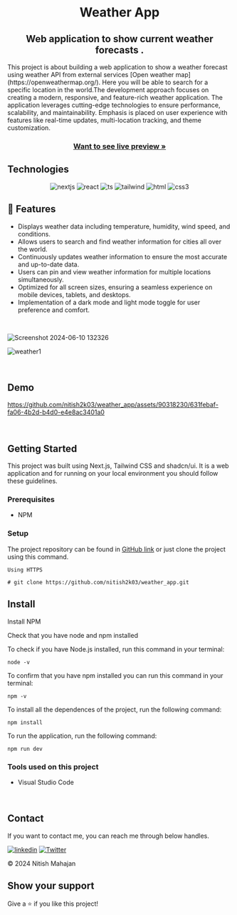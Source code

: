 <h1 align="center">Weather App</h1> 

<h2 align="center">Web application to show current weather forecasts .</h2>   
This project is about building a web application to show a weather forecast using weather API from external services [Open weather map](https://openweathermap.org/). Here you will be able to search for a specific location in the world.The development approach focuses on creating a modern, responsive, and feature-rich weather application. The application leverages cutting-edge technologies to ensure performance, scalability, and maintainability. Emphasis is placed on user experience with features like real-time updates, multi-location tracking, and theme customization.
<h3 align="center"><a href="https://weather-app-bice-ten-38.vercel.app/"><strong>Want to see live preview »</strong></a></h3>


## Technologies
<p align="center">
    <img src="https://img.shields.io/badge/next.js-000000?style=for-the-badge&logo=nextdotjs&logoColor=white" alt="nextjs" />
    <img src="https://img.shields.io/badge/React-20232A?style=for-the-badge&logo=react&logoColor=61DAFB" alt="react"/>
    <img src="https://img.shields.io/badge/TypeScript-007ACC?style=for-the-badge&logo=typescript&logoColor=white" alt="ts" />
    <img src="https://img.shields.io/badge/Tailwind_CSS-38B2AC?style=for-the-badge&logo=tailwind-css&logoColor=white" alt="tailwind"/>     
    <img src="https://img.shields.io/badge/HTML5-E34F26?style=for-the-badge&logo=html5&logoColor=white" alt="html" />
    <img src="https://img.shields.io/badge/CSS3-1572B6?style=for-the-badge&logo=css3&logoColor=white" alt="css3"/>
</p>



## 🚀 Features

- Displays weather data including temperature, humidity, wind speed, and conditions.
- Allows users to search and find weather information for cities all over the world.
- Continuously updates weather information to ensure the most accurate and up-to-date data.
- Users can pin and view weather information for multiple locations simultaneously.
- Optimized for all screen sizes, ensuring a seamless experience on mobile devices, tablets, and desktops.
- Implementation of a dark mode and light mode toggle for user preference and comfort.
 <br/>

![Screenshot 2024-06-10 132326](https://github.com/nitish2k03/weather_app/assets/90318230/2e31b3fa-d270-43b3-8b37-503673c3186d)


![weather1](https://github.com/nitish2k03/weather_app/assets/90318230/1e3fbaac-7b33-47ab-9e60-c5081749251c)

<br/>

## Demo

https://github.com/nitish2k03/weather_app/assets/90318230/631febaf-fa06-4b2d-b4d0-e4e8ac3401a0

<br/>


## Getting Started

This project was built using Next.js, Tailwind CSS and shadcn/ui. It is a web application and for running on your local environment you should follow these guidelines.


### Prerequisites

- NPM 

### Setup


The project repository can be found in [GitHub link](https://github.com/nitish2k03/weather_app) or just clone the project using this command. 


```
Using HTTPS

# git clone https://github.com/nitish2k03/weather_app.git
```



## Install

Install NPM

Check that you have node and npm installed

To check if you have Node.js installed, run this command in your terminal:


```
node -v
```

To confirm that you have npm installed you can run this command in your terminal:


```
npm -v
```


To install all the dependences of the project, run the following command:


```
npm install
```


To run the application, run the following command:

```
npm run dev
```


### Tools used on this project

- Visual Studio Code

<br/>



## Contact

If you want to contact me, you can reach me through below handles.

[![linkedin](https://img.shields.io/badge/Nitish_Mahajan-0077B5?style=for-the-badge&logo=linkedin&logoColor=white)](https://www.linkedin.com/in/mahajannitish/)
[![Twitter](https://img.shields.io/badge/Nitish_Mahajan-20232A?style=for-the-badge&logo=Github&logoColor=white)](https://github.com/nitish2k03/)

© 2024 Nitish Mahajan



## Show your support

Give a ⭐️ if you like this project!
